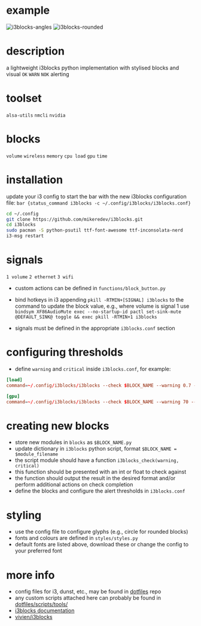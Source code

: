 # example

![i3blocks-angles](https://github.com/mikeredev/i3blocks/assets/132297919/a8d4ae9d-fe07-4340-a9ea-429ef47a2a42)
![i3blocks-rounded](https://github.com/mikeredev/i3blocks/assets/132297919/c41b533d-40a7-41ee-86a7-511bdcd350ec)

# description
a lightweight i3blocks python implementation with stylised blocks and visual `OK` `WARN` `NOK` alerting

# toolset
`alsa-utils` `nmcli` `nvidia` 

# blocks
`volume` `wireless` `memory` `cpu load` `gpu` `time` 

# installation
update your i3 config to start the bar with the new i3blocks configuration file:
`bar {status_command i3blocks -c ~/.config/i3blocks/i3blocks.conf}`

```bash
cd ~/.config
git clone https://github.com/mikeredev/i3blocks.git
cd i3blocks
sudo pacman -S python-psutil ttf-font-awesome ttf-inconsolata-nerd
i3-msg restart
```

# signals
`1 volume` `2 ethernet` `3 wifi`

- custom actions can be defined in `functions/block_button.py`

- bind hotkeys in i3 appending  `pkill -RTMIN+[SIGNAL] i3blocks` to the command to update the block value, e.g., where volume is signal 1 use `bindsym XF86AudioMute exec --no-startup-id pactl set-sink-mute @DEFAULT_SINK@ toggle && exec pkill -RTMIN+1 i3blocks`

- signals must be defined in the appropriate `i3blocks.conf` section

# configuring thresholds
- define `warning` and `critical` inside `i3blocks.conf`, for example:

```conf
[load]
command=~/.config/i3blocks/i3blocks --check $BLOCK_NAME --warning 0.7 --critical 1.0

[gpu]
command=~/.config/i3blocks/i3blocks --check $BLOCK_NAME --warning 70 --critical 80
```

# creating new blocks
- store new modules in `blocks` as `$BLOCK_NAME.py`
- update dictionary in `i3blocks` python script, format `$BLOCK_NAME = $module_filename`
- the script module should have a function `i3blocks_check(warning, critical)`
- this function should be presented with an int or float to check against
- the function should output the result in the desired format and/or perform additional actions on check completion
- define the blocks and configure the alert thresholds in `i3blocks.conf`

# styling
- use the config file to configure glyphs (e.g., circle for rounded blocks)
- fonts and colours are defined in `styles/styles.py`
- default fonts are listed above, download these or change the config to your preferred font

# more info
- config files for i3, dunst, etc., may be found in [dotfiles](https://github.com/mikeredev/dotfiles) repo
- any custom scripts attached here can probably be found in [dotfiles/scripts/tools/](https://github.com/mikeredev/dotfiles/tree/main/scripts/tools)
- [i3blocks documentation](https://vivien.github.io/i3blocks)
- [vivien/i3blocks](https://github.com/vivien/i3blocks)

